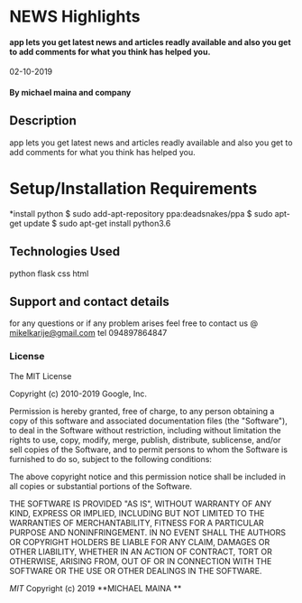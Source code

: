 # NEWS Highlights
#### app lets you get latest news and articles readly available and also you get to add comments for what you think has helped you.

02-10-2019
#### By **michael maina and company**
## Description

app lets you get latest news and articles readly available and also you get to add comments for what you think has helped you.

# Setup/Installation Requirements
*install python
$ sudo add-apt-repository ppa:deadsnakes/ppa
$ sudo apt-get update
$ sudo apt-get install python3.6
## Technologies Used
python
flask
css
html

## Support and contact details
for any questions or if any problem arises feel free to contact us @ mikelkarije@gmail.com
tel 094897864847
### License

The MIT License

Copyright (c) 2010-2019 Google, Inc.

Permission is hereby granted, free of charge, to any person obtaining a copy
of this software and associated documentation files (the "Software"), to deal
in the Software without restriction, including without limitation the rights
to use, copy, modify, merge, publish, distribute, sublicense, and/or sell
copies of the Software, and to permit persons to whom the Software is
furnished to do so, subject to the following conditions:

The above copyright notice and this permission notice shall be included in
all copies or substantial portions of the Software.

THE SOFTWARE IS PROVIDED "AS IS", WITHOUT WARRANTY OF ANY KIND, EXPRESS OR
IMPLIED, INCLUDING BUT NOT LIMITED TO THE WARRANTIES OF MERCHANTABILITY,
FITNESS FOR A PARTICULAR PURPOSE AND NONINFRINGEMENT. IN NO EVENT SHALL THE
AUTHORS OR COPYRIGHT HOLDERS BE LIABLE FOR ANY CLAIM, DAMAGES OR OTHER
LIABILITY, WHETHER IN AN ACTION OF CONTRACT, TORT OR OTHERWISE, ARISING FROM,
OUT OF OR IN CONNECTION WITH THE SOFTWARE OR THE USE OR OTHER DEALINGS IN
THE SOFTWARE.

*MIT*
Copyright (c) 2019 **MICHAEL MAINA **
  
